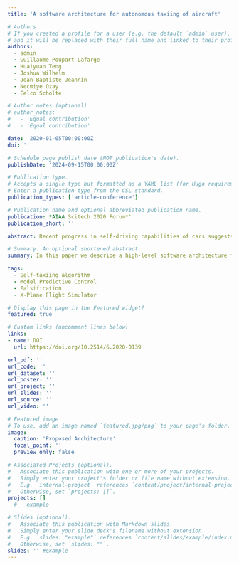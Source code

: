 ```yaml
---
title: 'A software architecture for autonomous taxiing of aircraft'

# Authors
# If you created a profile for a user (e.g. the default `admin` user), write the username (folder name) here
# and it will be replaced with their full name and linked to their profile.
authors:
  - admin
  - Guillaume Poupart-Lafarge
  - Huaiyuan Teng
  - Joshua Wilhelm
  - Jean-Baptiste Jeannin
  - Necmiye Ozay
  - Eelco Scholte

# Author notes (optional)
# author_notes:
#   - 'Equal contribution'
#   - 'Equal contribution'

date: '2020-01-05T00:00:00Z'
doi: ''

# Schedule page publish date (NOT publication's date).
publishDate: '2024-09-15T00:00:00Z'

# Publication type.
# Accepts a single type but formatted as a YAML list (for Hugo requirements).
# Enter a publication type from the CSL standard.
publication_types: ['article-conference']

# Publication name and optional abbreviated publication name.
publication: *AIAA Scitech 2020 Forum*'
publication_short: ''

abstract: Recent progress in self-driving capabilities of cars suggests that one could also automate aircraft taxi operations, a seemingly easier problem. In this paper we describe a high-level software architecture for self-taxiing, and we identify its specific challenges. The architecture is selected to ease the mapping of specifications to the different implemented functionalities, allowing for modular verification. We then focus on two of the modules in this architecture. We describe how to obtain a low-level list of taxiways from high-level Air Traffic Control instructions, and how to design GPS-based controllers for lateral and longitudinal control of the aircraft. This architecture is implemented in simulation based on the X-Plane flight simulator, for which different controllers for one of the low-level functionalities is evaluated using falsification tools S-TaLiRo and Breach.

# Summary. An optional shortened abstract.
summary: In this paper we describe a high-level software architecture for self-taxiing, and we identify its specific challenges.

tags:
  - Self-taxiing algorithm
  - Model Predictive Control
  - Falsification
  - X-Plane Flight Simulator

# Display this page in the Featured widget?
featured: true

# Custom links (uncomment lines below)
links:
- name: DOI
  url: https://doi.org/10.2514/6.2020-0139

url_pdf: ''
url_code: ''
url_dataset: ''
url_poster: ''
url_project: ''
url_slides: ''
url_source: ''
url_video: ''

# Featured image
# To use, add an image named `featured.jpg/png` to your page's folder.
image:
  caption: 'Proposed Architecture'
  focal_point: ''
  preview_only: false

# Associated Projects (optional).
#   Associate this publication with one or more of your projects.
#   Simply enter your project's folder or file name without extension.
#   E.g. `internal-project` references `content/project/internal-project/index.md`.
#   Otherwise, set `projects: []`.
projects: []
  # - example

# Slides (optional).
#   Associate this publication with Markdown slides.
#   Simply enter your slide deck's filename without extension.
#   E.g. `slides: "example"` references `content/slides/example/index.md`.
#   Otherwise, set `slides: ""`.
slides: '' #example
---
```


<!-- {{% callout note %}}
Click the _Cite_ button above to demo the feature to enable visitors to import publication metadata into their reference management software.
{{% /callout %}}

{{% callout note %}}
Create your slides in Markdown - click the _Slides_ button to check out the example.
{{% /callout %}} -->

<!-- Add the publication's **full text** or **supplementary notes** here. You can use rich formatting such as including [code, math, and images](https://docs.hugoblox.com/content/writing-markdown-latex/). -->